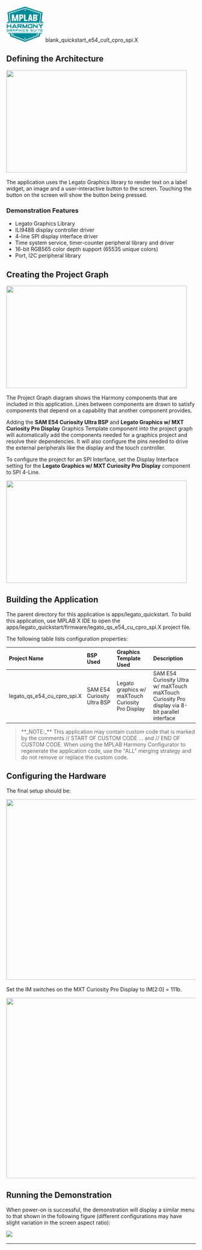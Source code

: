
![](../../../../docs/images/mhgs.png) blank_quickstart_e54_cult_cpro_spi.X

Defining the Architecture
-------------------------

<img src="./../../../docs/html/legato_qs_e54_cult_cpro_spi_arch.png" width="480" height="272" />


The application uses the Legato Graphics library to render text on a label widget, an image and a user-interactive button to the screen. Touching the button on the screen will show the button being pressed. 

### Demonstration Features

* Legato Graphics Library 
* ILI9488 display controller driver 
* 4-line SPI display interface driver 
* Time system service, timer-counter peripheral library and driver 
* 16-bit RGB565 color depth support (65535 unique colors) 
* Port, I2C peripheral library 

Creating the Project Graph
--------------------------

<img src="./../../../docs/html/legato_qs_e54_cult_cpro_spi_pg.png" width="480" height="272" />

The Project Graph diagram shows the Harmony components that are included in this application. Lines between components are drawn to satisfy components that depend on a capability that another component provides.

Adding the **SAM E54 Curiosity Ultra BSP** and **Legato Graphics w/ MXT Curiosity Pro Display** Graphics Template component into the project graph will automatically add the components needed for a graphics project and resolve their dependencies. It will also configure the pins needed to drive the external peripherals like the display and the touch controller. 

To configure the project for an SPI Interface, set the Display Interface setting for the **Legato Graphics w/ MXT Curiosity Pro Display** component to SPI 4-Line. 

<img src="./../../../docs/html/legato_qs_e54_cult_cpro_spi_pg1.png" width="480" height="272" />

Building the Application
------------------------

The parent directory for this application is apps/legato_quickstart. To build this application, use MPLAB X IDE to open the apps/legato_quickstart/firmware/legato_qs_e54_cu_cpro_spi.X project file. 

The following table lists configuration properties:

|Project Name|BSP Used|Graphics Template Used|Description|
|:-----------|:-------|:---------------------|:----------|
| legato_qs_e54_cu_cpro_spi.X | SAM E54 Curiosity Ultra BSP | Legato graphics w/ maXTouch Curiosity Pro Display  | SAM E54 Curiosity Ultra w/ maXTouch maXTouch Curiosity Pro display via 8-bit parallel interface |

> \*\*\_NOTE:\_\*\* This application may contain custom code that is marked by the comments // START OF CUSTOM CODE ... and // END OF CUSTOM CODE. When using the MPLAB Harmony Configurator to regenerate the application code, use the "ALL" merging strategy and do not remove or replace the custom code.

Configuring the Hardware
------------------------

The final setup should be:

<img src="./../../../docs/html/legato_qs_e54_cult_cpro_spi_conf1.png" width="800" height="480" />

Set the IM switches on the MXT Curiosity Pro Display to IM[2:0] = 111b.

<img src="./../../../docs/html/legato_qs_e54_cult_cpro_spi_conf2.png" width="800" height="480" />

Running the Demonstration
-------------------------

When power-on is successful, the demonstration will display a similar menu to that shown in the following figure (different configurations may have slight variation in the screen aspect ratio):

<img src="./../../../docs/html/legato_qs_e54_cu_cpro_spi_run1.png" />

* * * * *
